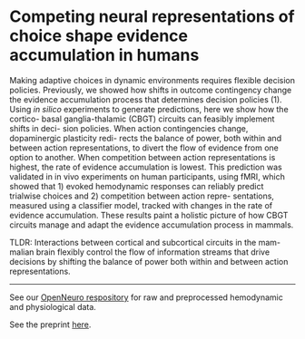 # Competing neural representations of choice shape evidence accumulation in humans
Making adaptive choices in dynamic environments requires flexible decision policies. Previously, we showed how shifts in outcome contingency change the evidence accumulation process that determines decision policies (1). Using _in silico_ experiments to generate predictions, here we show how the cortico- basal ganglia-thalamic (CBGT) circuits can feasibly implement shifts in deci- sion policies. When action contingencies change, dopaminergic plasticity redi- rects the balance of power, both within and between action representations, to divert the flow of evidence from one option to another. When competition between action representations is highest, the rate of evidence accumulation is lowest. This prediction was validated in in vivo experiments on human participants, using fMRI, which showed that 1) evoked hemodynamic responses can reliably predict trialwise choices and 2) competition between action repre- sentations, measured using a classifier model, tracked with changes in the rate of evidence accumulation. These results paint a holistic picture of how CBGT circuits manage and adapt the evidence accumulation process in mammals.

TLDR: Interactions between cortical and subcortical circuits in the mam- malian brain flexibly control the flow of information streams that drive decisions by shifting the balance of power both within and between action representations.

*** 

See our [OpenNeuro respository](https://openneuro.org/datasets/ds004283/versions/1.0.3) for raw and preprocessed hemodynamic and physiological data. 

See the preprint [here](https://www.biorxiv.org/content/10.1101/2022.10.03.510668v3).
